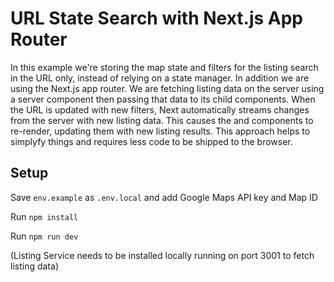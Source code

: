 # URL State Search with Next.js App Router

In this example we're storing the map state and filters for the listing search
in the URL only, instead of relying on a state manager. In addition we are using
the Next.js app router. We are fetching listing data on the server using a
server component then passing that data to its child components. When the URL is
updated with new filters, Next automatically streams changes from the server
with new listing data. This causes the <ListingMap> and <SearchResults>
components to re-render, updating them with new listing results. This approach
helps to simplyfy things and requires less code to be shipped to the browser.


## Setup

Save `env.example` as `.env.local` and add Google Maps API key and Map ID

Run `npm install`

Run `npm run dev`

(Listing Service needs to be installed locally running on port 3001 to fetch
listing data)

